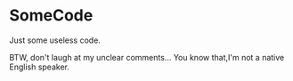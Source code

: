 # SomeCode

Just some useless code.

BTW, don't laugh at my unclear comments... You know that,I'm not a native English speaker.
